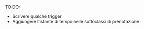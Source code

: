 TO DO:
  + Scrivere qualche trigger
  + Aggiungere l'istante di tempo nelle sottoclassi di prenotazione
